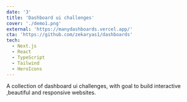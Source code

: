 ```yaml
---
date: '3'
title: 'Dashboard ui challenges'
cover: './demo1.png'
external: 'https://manydashboards.vercel.app/'
cta: 'https://github.com/zekaryas1/dashboards'
tech:
  - Next.js
  - React
  - TypeScript
  - Tailwind
  - HeroIcons
---
```


A collection of dashboard ui challenges, with goal to build interactive
,beautiful and responsive websites.
